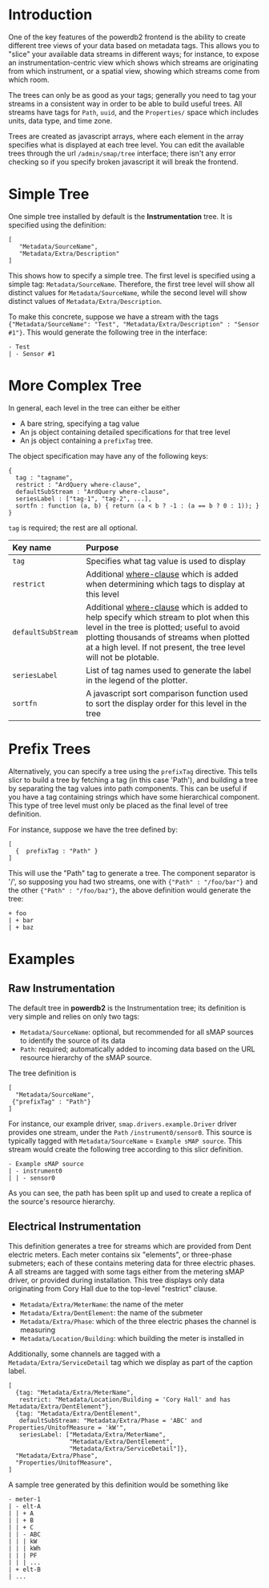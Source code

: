 # Introduction #

One of the key features of the powerdb2 frontend is the ability to create different tree views of your data based on metadata tags.  This allows you to "slice" your available data streams in different ways; for instance, to expose an instrumentation-centric view which shows which streams are originating from which instrument, or a spatial view, showing which streams come from which room.

The trees can only be as good as your tags; generally you need to tag your streams in a consistent way in order to be able to build useful trees.  All streams have tags for `Path`, `uuid`, and the `Properties/` space which includes units, data type, and time zone.

Trees are created as javascript arrays, where each element in the array specifies what is displayed at each tree level.  You can edit the available trees through the url `/admin/smap/tree` interface; there isn't any error checking so if you specify broken javascript it will break the frontend.

# Simple Tree #

One simple tree installed by default is the **Instrumentation** tree.  It is specified using the definition:
```
[ 
   "Metadata/SourceName",
   "Metadata/Extra/Description"
]
```

This shows how to specify a simple tree.  The first level is specified using a simple tag: `Metadata/SourceName`.  Therefore, the first tree level will show all distinct values for `Metadata/SourceName`, while the second level will show distinct values of `Metadata/Extra/Description`.

To make this concrete, suppose we have a stream with the tags `{"Metadata/SourceName": "Test", "Metadata/Extra/Description" : "Sensor #1"}`.  This would generate the following tree in the interface:

```
- Test
| - Sensor #1
```

# More Complex Tree #

In general, each level in the tree can either be either
  * A bare string, specifying a tag value
  * An js object containing detailed specifications for that tree level
  * An js object containing a `prefixTag` tree.

The object specification may have any of the following keys:
```
{
  tag : "tagname",
  restrict : "ArdQuery where-clause",
  defaultSubStream : "ArdQuery where-clause",
  seriesLabel : ["tag-1", "tag-2", ...],
  sortfn : function (a, b) { return (a < b ? -1 : (a == b ? 0 : 1)); }
}
```

`tag` is required; the rest are all optional.

| Key name | Purpose |
|:---------|:--------|
| `tag`    | Specifies what tag value is used to display |
| `restrict` | Additional [where-clause](ArdQuery#Where_Clauses.md) which is added when determining which tags to display at this level |
| `defaultSubStream` | Additional [where-clause](ArdQuery#Where_Clauses.md) which is added to help specify which stream to plot when this level in the tree is plotted; useful to avoid plotting thousands of streams when plotted at a high level. If not present, the tree level will not be plotable. |
| `seriesLabel` | List of tag names used to generate the label in the legend of the plotter. |
| `sortfn` | A javascript sort comparison function used to sort the display order for this level in the tree |

# Prefix Trees #
Alternatively, you can specify a tree using the `prefixTag` directive.  This tells slicr to build a tree by fetching a tag (in this case 'Path'), and building a tree by separating the tag values into path components.  This can be useful if you have a tag containing strings which have some hierarchical component.  This type of tree level must only be placed as the final level of tree definition.

For instance, suppose we have the tree defined by:
```
[
  {  prefixTag : "Path" }
]
```

This will use the "Path" tag to generate a tree.  The component separator is '/', so supposing you had two streams, one with `{"Path" : "/foo/bar"}` and the other `{"Path" : "/foo/baz"}`, the above definition would generate the tree:
```
+ foo
| + bar
| + baz
```

# Examples #

## Raw Instrumentation ##

The default tree in **powerdb2** is the Instrumentation tree; its definition is very simple and relies on only two tags:
  * `Metadata/SourceName`: optional, but recommended for all sMAP sources to identify the source of its data
  * `Path`: required; automatically added to incoming data based on the URL resource hierarchy of the sMAP source.

The tree definition is
```
[
  "Metadata/SourceName",
 {"prefixTag" : "Path"}
]
```

For instance, our example driver, `smap.drivers.example.Driver` driver provides one stream, under the `Path` `/instrument0/sensor0`.  This source is typically tagged with `Metadata/SourceName` = `Example sMAP source`.  This stream would create the following tree according to this slicr definition.

```
- Example sMAP source
| - instrument0
| | - sensor0
```

As you can see, the path has been split up and used to create a replica of the source's resource hierarchy.

## Electrical Instrumentation ##

This definition generates a tree for streams which are provided from Dent electric meters.  Each meter contains six "elements", or three-phase submeters; each of these contains metering data for three electric phases.  A all streams are tagged with some tags either from the metering sMAP driver, or provided during installation.  This tree displays only data originating from Cory Hall due to the top-level "restrict" clause.

  * `Metadata/Extra/MeterName`: the name of the meter
  * `Metadata/Extra/DentElement`: the name of the submeter
  * `Metadata/Extra/Phase`: which of the three electric phases the channel is measuring
  * `Metadata/Location/Building`: which building the meter is installed in

Additionally, some channels are tagged with a `Metadata/Extra/ServiceDetail` tag which we display as part of the caption label.

```
[
  {tag: "Metadata/Extra/MeterName",
   restrict: "Metadata/Location/Building = 'Cory Hall' and has Metadata/Extra/DentElement"},
  {tag: "Metadata/Extra/DentElement",
   defaultSubStream: "Metadata/Extra/Phase = 'ABC' and Properties/UnitofMeasure = 'kW'",
   seriesLabel: ["Metadata/Extra/MeterName",
                 "Metadata/Extra/DentElement",
                 "Metadata/Extra/ServiceDetail"]},
  "Metadata/Extra/Phase",
  "Properties/UnitofMeasure",
]
```

A sample tree generated by this definition would be something like
```
- meter-1
| - elt-A
| | + A
| | + B
| | + C
| | - ABC
| | | kW
| | | kWh
| | | PF
| | | ...
| + elt-B
| ...
```